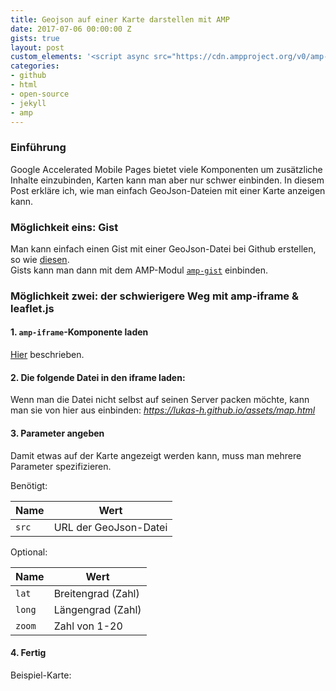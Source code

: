 ```yaml
---
title: Geojson auf einer Karte darstellen mit AMP
date: 2017-07-06 00:00:00 Z
gists: true
layout: post
custom_elements: '<script async src="https://cdn.ampproject.org/v0/amp-iframe-0.1.js" custom-element="amp-iframe" ></script>'
categories:
- github
- html
- open-source
- jekyll
- amp
---
```


### Einführung
Google Accelerated Mobile Pages bietet viele Komponenten um zusätzliche Inhalte einzubinden, Karten kann man aber nur schwer einbinden.
In diesem Post erkläre ich, wie man einfach GeoJson-Dateien mit einer Karte anzeigen kann.

### Möglichkeit eins: Gist
Man kann einfach einen Gist mit einer GeoJson-Datei bei Github erstellen, so wie [diesen](https://gist.github.com/lukas-h/2a0df5216644e4507d0d784e39db5630).  
Gists kann man dann mit dem AMP-Modul [`amp-gist`](https://ampbyexample.com/components/amp-gist/) einbinden.

### Möglichkeit zwei: der schwierigere Weg mit amp-iframe & leaflet.js

#### 1. `amp-iframe`-Komponente laden
[Hier](https://ampbyexample.com/components/amp-iframe/) beschrieben.  

#### 2. Die folgende Datei in den iframe laden:  

<script src="https://gist.github.com/lukas-h/4bdee7df84f3ddddcb50d415ed00133b.js"></script>

Wenn man die Datei nicht selbst auf seinen Server packen möchte, kann man sie von hier aus einbinden: *https://lukas-h.github.io/assets/map.html*

#### 3. Parameter angeben
Damit etwas auf der Karte angezeigt werden kann, muss man mehrere Parameter spezifizieren.  

Benötigt:

| Name | Wert |
| --- | --- |
| `src` | URL der GeoJson-Datei |

Optional:

| Name | Wert |
| --- | --- |
| `lat` | Breitengrad (Zahl) |
| `long` | Längengrad (Zahl) |
| `zoom` | Zahl von 1-20 |

#### 4. Fertig
Beispiel-Karte:

<p><amp-iframe width="500"
  height="200"
  layout="responsive"
  allowfullscreen
   sandbox="allow-scripts allow-same-origin allow-popups"
  frameborder="0"
  src="https://lukas-h.github.io/assets/map.html?src=http://stolpersteine-heilbronn.de/stolpersteine.geojson&lat=49.13&long=9.21&zoom=12">
</amp-iframe></p>